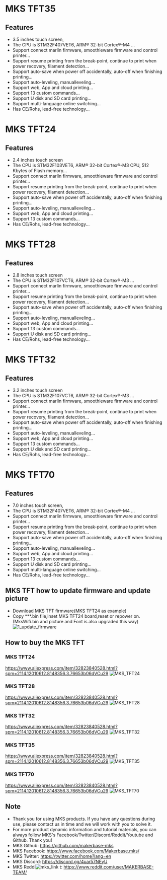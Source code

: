 # MKS TFT35
## Features
- 3.5 inches touch screen, 
- The CPU is STM32F407VET6, ARM® 32-bit Cortex®-M4 ...
- Support connect marlin firmware, smoothieware firmware and control printer...
- Support resume printing from the break-point, continue to print when power recovery, filament detection...
- Support auto-save when power off accidentally, auto-off when finishing printing...
- Support auto-leveling, manualleveling...
- Support web, App and cloud printing...
- Support 13 custom commands...
- Support U disk and SD card printing...
- Support multi-language online switching...
- Has CE/Rohs, lead-free technology...

# MKS TFT24
## Features
- 2.4 inches touch screen
- The CPU is STM32F103VET6, ARM® 32-bit Cortex®-M3 CPU, 512 Kbytes of Flash memory...
- Support connect marlin firmware, smoothieware firmware and control printer...
- Support resume printing from the break-point, continue to print when power recovery, filament detection...
- Support auto-save when power off accidentally, auto-off when finishing printing...
- Support auto-leveling, manualleveling...
- Support web, App and cloud printing...
- Support 13 custom commands...
- Has CE/Rohs, lead-free technology...

# MKS TFT28
## Features
- 2.8 inches touch screen
- The CPU is STM32F107VCT6, ARM® 32-bit Cortex®-M3 ...
- Support connect marlin firmware, smoothieware firmware and control printer...
- Support resume printing from the break-point, continue to print when power recovery, filament detection...
- Support auto-save when power off accidentally, auto-off when finishing printing...
- Support auto-leveling, manualleveling...
- Support web, App and cloud printing...
- Support 13 custom commands...
- Support U disk and SD card printing...
- Has CE/Rohs, lead-free technology...

# MKS TFT32
## Features
- 3.2 inches touch screen
- The CPU is STM32F107VCT6, ARM® 32-bit Cortex®-M3 ...
- Support connect marlin firmware, smoothieware firmware and control printer...
- Support resume printing from the break-point, continue to print when power recovery, filament detection...
- Support auto-save when power off accidentally, auto-off when finishing printing...
- Support auto-leveling, manualleveling...
- Support web, App and cloud printing...
- Support 13 custom commands...
- Support U disk and SD card printing...
- Has CE/Rohs, lead-free technology...

# MKS TFT70
## Features
- 7.0 inches touch screen, 
- The CPU is STM32F407VET6, ARM® 32-bit Cortex®-M4 ...
- Support connect marlin firmware, smoothieware firmware and control printer...
- Support resume printing from the break-point, continue to print when power recovery, filament detection...
- Support auto-save when power off accidentally, auto-off when finishing printing...
- Support auto-leveling, manualleveling...
- Support web, App and cloud printing...
- Support 13 custom commands...
- Support U disk and SD card printing...
- Support multi-language online switching...
- Has CE/Rohs, lead-free technology...

## MKS TFT how to update firmware and update picture
- Download MKS TFT firmware(MKS TFT24 as example)
- Copy ***.bin file,inset MKS TFT24 board,reset or repower on.(MksWifi.bin and picture and Font is also upgraded this way)
  ![1_update_firmware](https://github.com/makerbase-mks/MKS-TFT-Hardware/blob/master/Image/1_update_firmware.png "1_update_firmware")

## How to buy the MKS TFT
### MKS TFT24
  https://www.aliexpress.com/item/32823840528.html?spm=2114.12010612.8148356.3.76653b06dVCu29
  ![MKS_TFT24](https://github.com/makerbase-mks/MKS-TFT-Hardware/blob/master/Image/MKS_TFT24.png "MKS_TFT24")
### MKS TFT28
  https://www.aliexpress.com/item/32823840528.html?spm=2114.12010612.8148356.3.76653b06dVCu29
  ![MKS_TFT28](https://github.com/makerbase-mks/MKS-TFT-Hardware/blob/master/Image/MKS_TFT28.png "MKS_TFT28")
### MKS TFT32
  https://www.aliexpress.com/item/32823840528.html?spm=2114.12010612.8148356.3.76653b06dVCu29
  ![MKS_TFT32](https://github.com/makerbase-mks/MKS-TFT-Hardware/blob/master/Image/MKS_TFT32.png "MKS_TFT32")
### MKS TFT35
  https://www.aliexpress.com/item/32823840528.html?spm=2114.12010612.8148356.3.76653b06dVCu29
  ![MKS_TFT35](https://github.com/makerbase-mks/MKS-TFT-Hardware/blob/master/Image/MKS_TFT35.png "MKS_TFT35")
### MKS TFT70
  https://www.aliexpress.com/item/32823840528.html?spm=2114.12010612.8148356.3.76653b06dVCu29
  ![MKS_TFT70](https://github.com/makerbase-mks/MKS-TFT-Hardware/blob/master/Image/MKS_TFT70.png "MKS_TFT70")
  
## Note
- Thank you for using MKS products. If you have any questions during use, please contact us in time and we will work with you to solve it.
- For more product dynamic information and tutorial materials, you can always follow MKS's Facebook/Twitter/Discord/Reddit/Youtube and Github. Thank you!
- MKS Github: https://github.com/makerbase-mks  
- MKS Facebook: https://www.facebook.com/Makerbase.mks/  
- MKS Twitter: https://twitter.com/home?lang=en  
- MKS Discord: https://discord.gg/4uar57NEyU
- MKS Reddi![mks_link](https://user-images.githubusercontent.com/12979070/149612342-86af5a0e-cb96-41ef-9f90-4165cdccbfdd.png)
t: https://www.reddit.com/user/MAKERBASE-TEAM/ 

